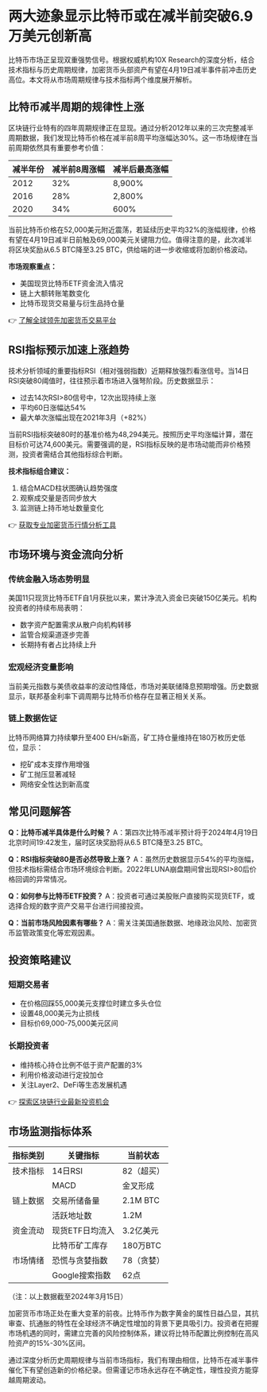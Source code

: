 # 两大迹象显示比特币或在减半前突破6.9万美元创新高

比特币市场正呈现双重强势信号。根据权威机构10X Research的深度分析，结合技术指标与历史周期规律，加密货币头部资产有望在4月19日减半事件前冲击历史高位。本文将从市场周期规律与技术指标两个维度展开解析。

## 比特币减半周期的规律性上涨

区块链行业特有的四年周期规律正在显现。通过分析2012年以来的三次完整减半周期数据，我们发现比特币价格在减半前8周平均涨幅达30%。这一市场规律在当前周期依然具有重要参考价值：

| 减半年份 | 减半前8周涨幅 | 减半后最高涨幅 |
|---------|--------------|---------------|
| 2012    | 32%          | 8,900%        |
| 2016    | 28%          | 2,800%        |
| 2020    | 34%          | 600%          |

当前比特币价格在52,000美元附近震荡，若延续历史平均32%的涨幅规律，价格有望在4月19日减半日前触及69,000美元关键阻力位。值得注意的是，此次减半将区块奖励从6.5 BTC降至3.25 BTC，供给端的进一步收缩或将加剧价格波动。

**市场观察重点：**
- 美国现货比特币ETF资金流入情况
- 链上大额转账笔数变化
- 比特币现货交易量与衍生品持仓量

👉 [了解全球领先加密货币交易平台](https://bit.ly/okx_welcome)

## RSI指标预示加速上涨趋势

技术分析领域的重要指标RSI（相对强弱指数）近期释放强烈看涨信号。当14日RSI突破80阈值时，往往预示着市场进入强弩阶段。历史数据显示：

- 过去14次RSI>80信号中，12次出现持续上涨
- 平均60日涨幅达54%
- 最大单次涨幅出现在2021年3月（+82%）

当前RSI指标突破80时的基准价格为48,294美元。按照历史平均涨幅计算，潜在目标价可达74,600美元。需要强调的是，RSI指标反映的是市场动能而非价格预测，投资者需结合其他指标综合判断。

**技术指标组合建议：**
1. 结合MACD柱状图确认趋势强度
2. 观察成交量是否同步放大
3. 监测链上持币地址数量变化

👉 [获取专业加密货币行情分析工具](https://bit.ly/okx_welcome)

## 市场环境与资金流向分析

### 传统金融入场态势明显
美国11只现货比特币ETF自1月获批以来，累计净流入资金已突破150亿美元。机构投资者的持续布局表明：
- 数字资产配置需求从散户向机构转移
- 监管合规渠道逐步完善
- 长期持有者占比持续上升

### 宏观经济变量影响
当前美元指数与美债收益率的波动性降低，市场对美联储降息预期增强。历史数据显示，联邦基金利率下调周期与比特币价格存在显著正相关关系。

### 链上数据佐证
比特币网络算力持续攀升至400 EH/s新高，矿工持仓量维持在180万枚历史低位，显示：

- 挖矿成本支撑作用增强
- 矿工抛压显著减轻
- 网络安全性达到新高度

## 常见问题解答

**Q：比特币减半具体是什么时候？**
A：第四次比特币减半预计将于2024年4月19日北京时间19:42发生，届时区块奖励将从6.5 BTC降至3.25 BTC。

**Q：RSI指标突破80是否必然导致上涨？**
A：虽然历史数据显示54%的平均涨幅，但技术指标需结合市场环境综合判断。2022年LUNA崩盘期间曾出现RSI>80后价格回调的异常情况。

**Q：如何参与比特币ETF投资？**
A：投资者可通过美股账户直接购买现货ETF，或选择合规的数字资产交易平台进行间接投资。

**Q：当前市场风险因素有哪些？**
A：需关注美国通胀数据、地缘政治风险、加密货币监管政策变化等宏观因素。

## 投资策略建议

### 短期交易者
- 在价格回踩55,000美元支撑位时建立多头仓位
- 设置48,000美元为止损线
- 目标价69,000-75,000美元区间

### 长期投资者
- 维持核心持仓比例不低于资产配置的3%
- 利用价格波动进行定投加仓
- 关注Layer2、DeFi等生态发展机遇

👉 [探索区块链行业最新投资机会](https://bit.ly/okx_welcome)

## 市场监测指标体系

| 指标类别       | 关键指标                     | 当前状态    |
|----------------|------------------------------|-------------|
| 技术指标       | 14日RSI                      | 82（超买）  |
|                | MACD                         | 金叉形成    |
| 链上数据       | 交易所储备量                 | 2.1M BTC    |
|                | 活跃地址数                   | 1.2M        |
| 资金流动       | 现货ETF日均流入               | 3.2亿美元   |
|                | 比特币矿工库存               | 180万BTC    |
| 市场情绪       | 恐慌与贪婪指数               | 78（贪婪）  |
|                | Google搜索指数               | 62点        |

（注：以上数据截至2024年3月15日）

加密货币市场正处在重大变革的前夜。比特币作为数字黄金的属性日益凸显，其抗审查、抗通胀的特性在全球经济不确定性增加的背景下更具吸引力。投资者在把握市场机遇的同时，需建立完善的风险控制体系，建议将比特币配置比例控制在高风险资产的15%-30%区间。

通过深度分析历史周期规律与当前市场指标，我们有理由相信，比特币在减半事件催化下有望创造新的价格纪录。但需谨记市场永远存在不确定性，理性投资方能穿越周期波动。